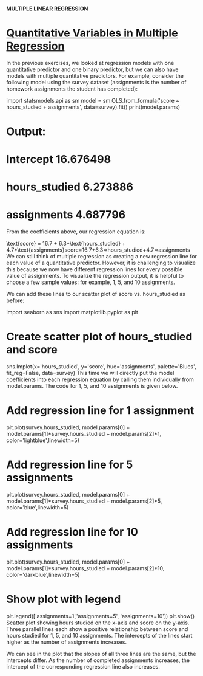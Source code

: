 #### MULTIPLE LINEAR REGRESSION

# [Quantitative Variables in Multiple Regression](https://www.codecademy.com/courses/linear-regression-mssp/lessons/stats-multiple-linear-regression/exercises/quantitative-variables-in-multiple-regression)

In the previous exercises, we looked at regression models with one quantitative predictor and one binary predictor, but we can also have models with multiple quantitative predictors. For example, consider the following model using the survey dataset (assignments is the number of homework assignments the student has completed):

import statsmodels.api as sm
model = sm.OLS.from_formula('score ~ hours_studied + assignments', data=survey).fit()
print(model.params)
 
# Output:
# Intercept        16.676498
# hours_studied     6.273886
# assignments       4.687796
From the coefficients above, our regression equation is:

\text{score} = 16.7 + 6.3*\text{hours\_studied} + 4.7*\text{assignments}score=16.7+6.3∗hours_studied+4.7∗assignments
We can still think of multiple regression as creating a new regression line for each value of a quantitative predictor. However, it is challenging to visualize this because we now have different regression lines for every possible value of assignments. To visualize the regression output, it is helpful to choose a few sample values: for example, 1, 5, and 10 assignments.

We can add these lines to our scatter plot of score vs. hours_studied as before:

import seaborn as sns
import matplotlib.pyplot as plt
 
# Create scatter plot of hours_studied and score
sns.lmplot(x='hours_studied', y='score', hue='assignments', palette='Blues', fit_reg=False, data=survey)
This time we will directly put the model coefficients into each regression equation by calling them individually from model.params. The code for 1, 5, and 10 assignments is given below.

# Add regression line for 1 assignment
plt.plot(survey.hours_studied, model.params[0] + model.params[1]*survey.hours_studied + model.params[2]*1, color='lightblue',linewidth=5)
 
# Add regression line for 5 assignments
plt.plot(survey.hours_studied, model.params[0] + model.params[1]*survey.hours_studied + model.params[2]*5, color='blue',linewidth=5)
 
# Add regression line for 10 assignments
plt.plot(survey.hours_studied, model.params[0] + model.params[1]*survey.hours_studied + model.params[2]*10, color='darkblue',linewidth=5)
 
# Show plot with legend
plt.legend(['assignments=1','assignments=5', 'assignments=10'])
plt.show()
Scatter plot showing hours studied on the x-axis and score on the y-axis. Three parallel lines each show a positive relationship between score and hours studied for 1, 5, and 10 assignments. The intercepts of the lines start higher as the number of assignments increases.

We can see in the plot that the slopes of all three lines are the same, but the intercepts differ. As the number of completed assignments increases, the intercept of the corresponding regression line also increases.

